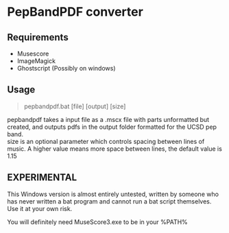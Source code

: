 # PepBandPDF converter

## Requirements

- Musescore
- ImageMagick
- Ghostscript (Possibly on windows)

## Usage
> pepbandpdf.bat [file] [output] [size]

pepbandpdf takes a input file as a .mscx file with parts unformatted but created, and outputs pdfs in the output folder formatted for the UCSD pep band.  
size is an optional parameter which controls spacing between lines of music. A higher value means more space between lines, the default value is 1.15

## EXPERIMENTAL
This Windows version is almost entirely untested, written by someone who has never written a bat program and cannot run a bat script themselves.
Use it at your own risk.  

You will definitely need MuseScore3.exe to be in your %PATH% 
